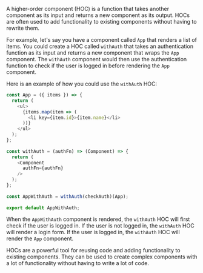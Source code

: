 A higher-order component (HOC) is a function that takes another component as its input and returns a new component as its output. HOCs are often used to add functionality to existing components without having to rewrite them.

For example, let's say you have a component called `App` that renders a list of items. You could create a HOC called `withAuth` that takes an authentication function as its input and returns a new component that wraps the `App` component. The `withAuth` component would then use the authentication function to check if the user is logged in before rendering the `App` component.

Here is an example of how you could use the `withAuth` HOC:

```javascript 
const App = ({ items }) => {
  return (
    <ul>
      {items.map(item => (
        <li key={item.id}>{item.name}</li>
      ))}
    </ul>
  );
};
​
const withAuth = (authFn) => (Component) => {
  return (
    <Component
      authFn={authFn}
    />
  );
};
​
const AppWithAuth = withAuth(checkAuth)(App);
​
export default AppWithAuth;
```
When the `AppWithAuth` component is rendered, the `withAuth` HOC will first check if the user is logged in. If the user is not logged in, the `withAuth` HOC will render a login form. If the user is logged in, the `withAuth` HOC will render the `App` component.

HOCs are a powerful tool for reusing code and adding functionality to existing components. They can be used to create complex components with a lot of functionality without having to write a lot of code.
